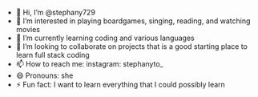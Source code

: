 - 👋 Hi, I’m @stephany729
- 👀 I’m interested in playing boardgames, singing, reading, and watching movies
- 🌱 I’m currently learning coding and various languages
- 💞️ I’m looking to collaborate on projects that is a good starting place to learn full stack coding
- 📫 How to reach me: instagram: stephanyto_
- 😄 Pronouns: she
- ⚡ Fun fact: I want to learn everything that I could possibly learn

<!---
stephany729/stephany729 is a ✨ special ✨ repository because its `README.md` (this file) appears on your GitHub profile.
You can click the Preview link to take a look at your changes.
--->
